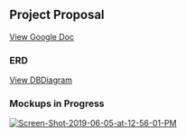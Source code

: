 <a href="https://lh3.googleusercontent.com/8eXycKxz9v67RyEHj1yh8BEmkmhKUPDdQiLG9dXxrr9b2TtMmTxKRnkYhAO8PxAaQIjNiFiIqs7TDBcGSjhXlLJvD-VfCkH8TQr_ai_QbkN5ojDWWhwbbP6AbNIhXsWFZ_u4T9Wm7kBjnsRGuOaawbNhHFzCEFllQ2-qpcqakr5-Fzy5rfKZkWxL4SPKGhfd9Rqkl9kk8XSyx4UPG_Bi8pW03oKDft7A8B7lJkeF2ed8dfkjXybdBYcc7Pd_Mn-r5XinlgFKC_EQRS2U5GXNwZSzXCazDtkMaLcauwYDzgJvdLC6AmvZigdjc8NyHjSOjCip_OER_Zjq4jsbEoItvBut3yHbq0mkehT35NOZs-Ifu93_VR-4KeLChInag6wzAVKOpJPHcjtTq0f95h4TQfM177qW5X39J37GxrIDD_9GG3IVon_7V86Zj_onNU8KnWSKvh5A5WtsgVB38IEwaIpJg0_xvp7lm88Sa3iOIFeklQDK3zbdgLH8Xg9SBJ0C62Lpe4igEUhwtV4UggoDmb2YVzo3BV9nAE9eF1J7vC79CCwTxp0waj9HpxJ6fqdes3Zs9teKS52O1WZR1yagmad_pLhXlWpyNDCBHqsPqcSPC8UTQ46HprrewkHFRW8vHPLDpcAeeB8ZOkAjBZMjl43K42R_TAhp=w1355-h338-no" alt="i-Feel-Branding-08" border="0"></a>

## Project Proposal

[View Google Doc](https://docs.google.com/document/d/1hx2exdDvMSnio_MYhV2RXHVlyCpPb_XdiCsZ8tdegUA/edit#)

### ERD

[View DBDiagram](https://dbdiagram.io/d/5cf7d48209a99609d6145183)


### Mockups in Progress
<a href="https://ibb.co/pPSBtDG"><img src="https://i.ibb.co/7zqdwc8/Screen-Shot-2019-06-05-at-12-56-01-PM.png" alt="Screen-Shot-2019-06-05-at-12-56-01-PM" border="0"></a>

